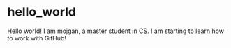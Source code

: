 # hello_world

Hello world!
I am mojgan, a master student in CS. I am starting to learn how to work with GitHub!
